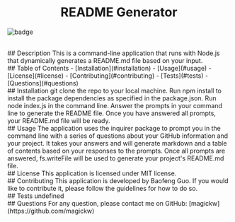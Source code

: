 
  <h1 align="center">README Generator</h1>
  
![badge](https://img.shields.io/badge/license-MIT-blue.svg)

<br>
## Description
This is a command-line application that runs with Node.js that dynamically generates a README.md file based on your input.
<br>
## Table of Contents
- [Installation](#installation)
- [Usage](#usage)
- [License](#license)
- [Contributing](#contributing)
- [Tests](#tests)
- [Questions](#questions)
<br>
## Installation
git clone the repo to your local machine. Run npm install to install the package dependencies as specified in the package.json. Run node index.js in the command line. Answer the prompts in your command line to generate the README file. Once you have answered all prompts, your README.md file will be ready.
<br>
## Usage
The application uses the inquirer package to prompt you in the command line with a series of questions about your GitHub information and your project. It takes your answers and will generate markdown and a table of contents based on your responses to the prompts. Once all prompts are answered, fs.writeFile will be used to generate your project's README.md file.
<br>
## License
This application is licensed under MIT license. 
<br/>
## Contributing
This application is developed by Baofeng Guo. If you would like to contribute it, please follow the guidelines for how to do so.
<br/>
## Tests
undefined
<br/>
## Questions
For any question, please contact me on GitHub: [magickw](https://github.com/magickw)<br/>
<br/>


